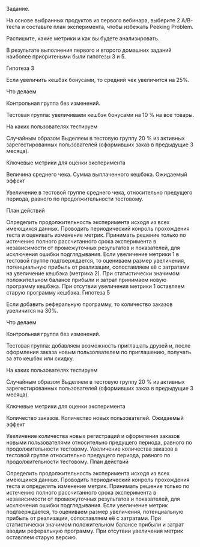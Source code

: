 Задание.

На основе выбранных продуктов из первого вебинара, выберите 2 A/B-теста и составьте план эксперимента, чтобы избежать Peeking Problem.

Распишите, какие метрики и как вы будете анализировать.

В результате выполнения первого и второго домашних заданий наиболее приоритеными были гипотезы 3 и 5.

Гипотеза 3

Если увеличить кешбэк бонусами, то средний чек увеличится на 25%.

Что делаем

Контрольная группа без изменений.

Тестовая группа: увеличиваем кешбэк бонусами на 10 % на все товары.

На каких пользователях тестируем

Случайным образом Выделяем в тестовую группу 20 % из активных зарегестированных пользователей (оформивших заказ в предыдущие 3 месяца).

Ключевые метрики для оценки эксперимента

Величина среднего чека.
Сумма выплаченного кешбэка.
Ожидаемый эффект

Увеличение в тестовой группе среднего чека, относительно предущего периода, равного по продолжительности тестовому.

План действий

Определить продолжительность эксперимента исходя из всех имеющихся данных.
Проводить периодический конроль прохождения теста и оценивать изменение метрик.
Принимать решение только по истечению полного рассчитанного срока эксперимента в независимости от промежуточных результатов и показателей, для исключения ошибки подглядывания.
Если увеличение метрики 1 в тестовой группе подтверждается, то оцениваем размер увеличения, потенциальную прибыль от реализации, сопоставляем её с затратами на увеличение кешбэка (метрика 2). При статистически значимом положительном балансе прибыли и затрат принимаем новую программу кешбэка. При отсутвии увеличения метрики 1 оставляем старую программу кешбэка.
Гипотеза 5

Если добавить реферальную программу, то количество заказов увеличится на 30%.

Что делаем

Контрольная группа без изменений.

Тестовая группа: добавляем возможность приглашать друзей и, после оформления заказа новым пользолвателем по приглашению, получать за это кешбэк или скидку.

На каких пользователях тестируем

Случайным образом Выделяем в тестовую группу 20 % из активных зарегестированных пользователей (оформивших заказ в предыдущие 3 месяца).

Ключевые метрики для оценки эксперимента

Количество заказов.
Количество новых пользователей.
Ожидаемый эффект

Увеличение количества новых регистраций и оформления заказов новыми пользователями относительно предущего периода, равного по продолжительности тестовому.
Увеличение количества заказов в тестовой группе относительно предущего периода, равного по продолжительности тестовому.
План действий

Определить продолжительность эксперимента исходя из всех имеющихся данных.
Проводить периодический конроль прохождения теста и определять изменение метрик.
Принимать решение только по истечению полного рассчитанного срока эксперимента в независимости от промежуточных результатов и показателей, для исключения ошибки подглядывания.
Если увеличение метрик подтверждается, то оцениваем размер увеличения, потенциальную прибыль от реализации, сопоставляем её с затратами. При статистически значимом положительном балансе прибыли и затрат вводим реферальную программу. При отсутвии увеличения метрик оставляем старую версию.